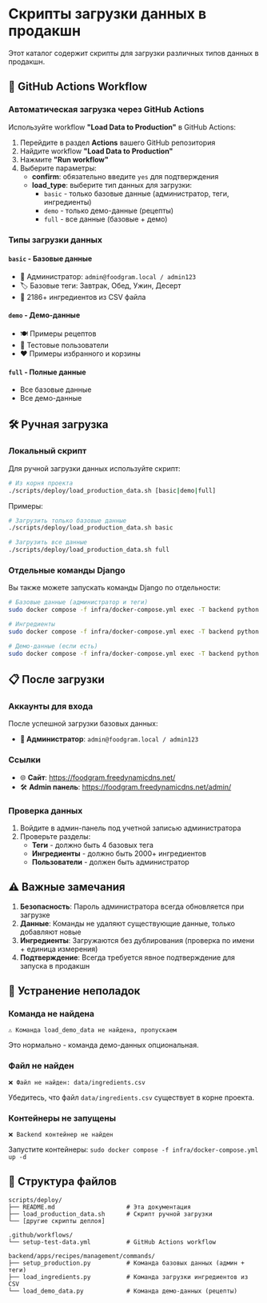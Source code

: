 # Скрипты загрузки данных в продакшн

Этот каталог содержит скрипты для загрузки различных типов данных в продакшн.

## 🚀 GitHub Actions Workflow

### Автоматическая загрузка через GitHub Actions

Используйте workflow **"Load Data to Production"** в GitHub Actions:

1. Перейдите в раздел **Actions** вашего GitHub репозитория
2. Найдите workflow **"Load Data to Production"**
3. Нажмите **"Run workflow"**
4. Выберите параметры:
   - **confirm**: обязательно введите `yes` для подтверждения
   - **load_type**: выберите тип данных для загрузки:
     - `basic` - только базовые данные (администратор, теги, ингредиенты)
     - `demo` - только демо-данные (рецепты)
     - `full` - все данные (базовые + демо)

### Типы загрузки данных

#### `basic` - Базовые данные
- 👤 Администратор: `admin@foodgram.local / admin123`
- 🏷️ Базовые теги: Завтрак, Обед, Ужин, Десерт
- 🥕 2186+ ингредиентов из CSV файла

#### `demo` - Демо-данные
- 🍽️ Примеры рецептов
- 👥 Тестовые пользователи
- ❤️ Примеры избранного и корзины

#### `full` - Полные данные
- Все базовые данные
- Все демо-данные

## 🛠️ Ручная загрузка

### Локальный скрипт

Для ручной загрузки данных используйте скрипт:

```bash
# Из корня проекта
./scripts/deploy/load_production_data.sh [basic|demo|full]
```

Примеры:
```bash
# Загрузить только базовые данные
./scripts/deploy/load_production_data.sh basic

# Загрузить все данные
./scripts/deploy/load_production_data.sh full
```

### Отдельные команды Django

Вы также можете запускать команды Django по отдельности:

```bash
# Базовые данные (администратор и теги)
sudo docker compose -f infra/docker-compose.yml exec -T backend python manage.py setup_production

# Ингредиенты
sudo docker compose -f infra/docker-compose.yml exec -T backend python manage.py load_ingredients --file data/ingredients.csv

# Демо-данные (если есть)
sudo docker compose -f infra/docker-compose.yml exec -T backend python manage.py load_demo_data
```

## 📋 После загрузки

### Аккаунты для входа

После успешной загрузки базовых данных:

- **👤 Администратор**: `admin@foodgram.local / admin123`

### Ссылки

- 🌐 **Сайт**: https://foodgram.freedynamicdns.net/
- 🛠️ **Admin панель**: https://foodgram.freedynamicdns.net/admin/

### Проверка данных

1. Войдите в админ-панель под учетной записью администратора
2. Проверьте разделы:
   - **Теги** - должно быть 4 базовых тега
   - **Ингредиенты** - должно быть 2000+ ингредиентов
   - **Пользователи** - должен быть администратор

## ⚠️ Важные замечания

1. **Безопасность**: Пароль администратора всегда обновляется при загрузке
2. **Данные**: Команды не удаляют существующие данные, только добавляют новые
3. **Ингредиенты**: Загружаются без дублирования (проверка по имени + единица измерения)
4. **Подтверждение**: Всегда требуется явное подтверждение для запуска в продакшн

## 🔧 Устранение неполадок

### Команда не найдена
```
⚠️ Команда load_demo_data не найдена, пропускаем
```
Это нормально - команда демо-данных опциональная.

### Файл не найден
```
❌ Файл не найден: data/ingredients.csv
```
Убедитесь, что файл `data/ingredients.csv` существует в корне проекта.

### Контейнеры не запущены
```
❌ Backend контейнер не найден
```
Запустите контейнеры: `sudo docker compose -f infra/docker-compose.yml up -d`

## 📁 Структура файлов

```
scripts/deploy/
├── README.md                    # Эта документация
├── load_production_data.sh      # Скрипт ручной загрузки
└── [другие скрипты деплоя]

.github/workflows/
└── setup-test-data.yml          # GitHub Actions workflow

backend/apps/recipes/management/commands/
├── setup_production.py          # Команда базовых данных (админ + теги)
├── load_ingredients.py          # Команда загрузки ингредиентов из CSV
└── load_demo_data.py            # Команда демо-данных (рецепты)
``` 